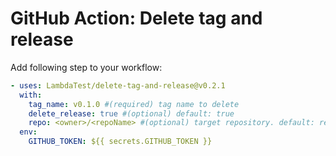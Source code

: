 # GitHub Action: Delete tag and release

Add following step to your workflow:

```yaml
- uses: LambdaTest/delete-tag-and-release@v0.2.1
  with:
    tag_name: v0.1.0 #(required) tag name to delete 
    delete_release: true #(optional) default: true 
    repo: <owner>/<repoName> #(optional) target repository. default: repo running this action
  env:
    GITHUB_TOKEN: ${{ secrets.GITHUB_TOKEN }}
```

